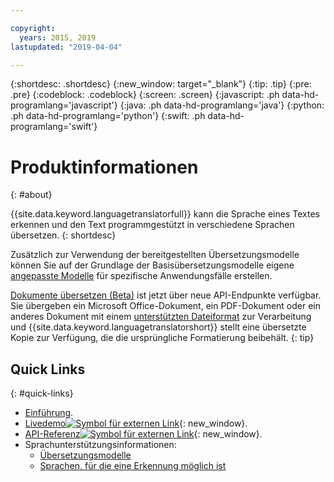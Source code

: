 ```yaml
---

copyright:
  years: 2015, 2019
lastupdated: "2019-04-04"

---
```


{:shortdesc: .shortdesc}
{:new_window: target="_blank"}
{:tip: .tip}
{:pre: .pre}
{:codeblock: .codeblock}
{:screen: .screen}
{:javascript: .ph data-hd-programlang='javascript'}
{:java: .ph data-hd-programlang='java'}
{:python: .ph data-hd-programlang='python'}
{:swift: .ph data-hd-programlang='swift'}

# Produktinformationen
{: #about}

{{site.data.keyword.languagetranslatorfull}} kann die Sprache eines Textes erkennen und den Text programmgestützt in verschiedene Sprachen übersetzen.
{: shortdesc}

Zusätzlich zur Verwendung der bereitgestellten Übersetzungsmodelle können Sie auf der Grundlage der Basisübersetzungsmodelle eigene [angepasste Modelle](/docs/services/language-translator?topic=language-translator-customizing) für spezifische Anwendungsfälle erstellen.

[Dokumente übersetzen (Beta)](/docs/services/language-translator?topic=language-translator-translating-documents) ist jetzt über neue API-Endpunkte verfügbar. Sie übergeben ein Microsoft Office-Dokument, ein PDF-Dokument oder ein anderes Dokument mit einem [unterstützten Dateiformat](/docs/services/language-translator?topic=language-translator-translating-documents#supported-file-formats) zur Verarbeitung und {{site.data.keyword.languagetranslatorshort}} stellt eine übersetzte Kopie zur Verfügung, die die ursprüngliche Formatierung beibehält.
{: tip}

## Quick Links
{: #quick-links}

- [Einführung](/docs/services/language-translator?topic=language-translator-getting-started).
- [Livedemo![Symbol für externen Link](../../icons/launch-glyph.svg "Symbol für externen Link")](https://language-translator-demo.ng.bluemix.net/){: new_window}.
- [API-Referenz![Symbol für externen Link](../../icons/launch-glyph.svg "Symbol für externen Link")](https://{DomainName/apidocs/language-translator){: new_window}.
- Sprachunterstützungsinformationen:
  - [Übersetzungsmodelle](/docs/services/language-translator?topic=language-translator-translation-models)
  - [Sprachen, für die eine Erkennung möglich ist](/docs/services/language-translator?topic=language-translator-identifiable-languages)

